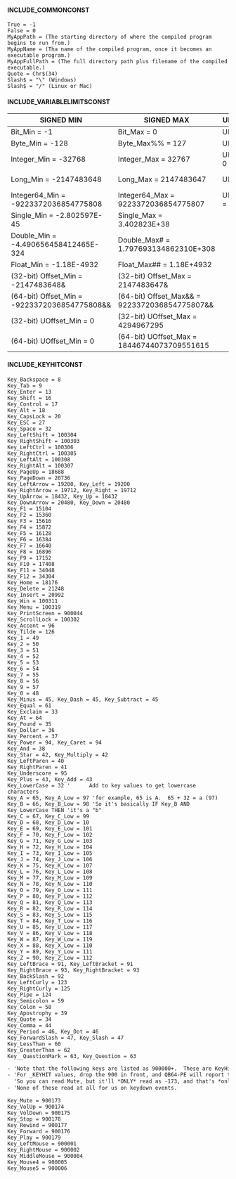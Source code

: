 #### INCLUDE_COMMONCONST
    True = -1
    False = 0
    MyAppPath = (The starting directory of where the compiled program begins to run from.)
    MyAppName = (Tha name of the compiled program, once it becomes an executable program.)
    MyAppFullPath = (The full directory path plus filename of the compiled executable.)
    Quote = Chr$(34)
    Slash$ = "\" (Windows)
    Slash$ = "/" (Linux or Mac)

#### INCLUDE_VARIABLELIMITSCONST
SIGNED MIN | SIGNED MAX | UNSIGNED MIN | UNSIGNED MAX
---|---|---|---
Bit_Min = -1 | Bit_Max = 0 | UBit_Min = 0 | UBit_Max = 1
Byte_Min = -128 | Byte_Max%% = 127 | UByte_Min = 0 | UByte_Max = 256
Integer_Min = -32768 | Integer_Max = 32767 | UInteger_Min = 0 |UInteger_Max = 65535
Long_Min = -2147483648 | Long_Max = 2147483647 | ULong_Min = 0 | ULong_Max = 4294967295
Integer64_Min = -9223372036854775808 | Integer64_Max = 9223372036854775807 | UInteger64_Min = 0 | UInteger64_Max = 18446744073709551615
Single_Min = -2.802597E-45 | Single_Max = 3.402823E+38
Double_Min = -4.490656458412465E-324 | Double_Max# = 1.797693134862310E+308
Float_Min = -1.18E-4932 | Float_Max## = 1.18E+4932
(32-bit) Offset_Min = -2147483648& | (32-bit) Offset_Max = 2147483647&
(64-bit) Offset_Min = -9223372036854775808&& | (64-bit) Offset_Max&& = 9223372036854775807&&
(32-bit) UOffset_Min = 0 | (32-bit) UOffset_Max = 4294967295
(64-bit) UOffset_Min = 0 | (64-bit) UOffset_Max = 18446744073709551615


#### INCLUDE_KEYHITCONST
    Key_Backspace = 8
    Key_Tab = 9
    Key_Enter = 13
    Key_Shift = 16
    Key_Control = 17
    Key_Alt = 18
    Key_CapsLock = 20
    Key_ESC = 27
    Key_Space = 32
    Key_LeftShift = 100304
    Key_RightShift = 100303
    Key_LeftCtrl = 100306
    Key_RightCtrl = 100305
    Key_LeftAlt = 100308
    Key_RightAlt = 100307
    Key_PageUp = 18688
    Key_PageDown = 20736
    Key_LeftArrow = 19200, Key_Left = 19200
    Key_RightArrow = 19712, Key_Right = 19712
    Key_UpArrow = 18432, Key_Up = 18432
    Key_DownArrow = 20480, Key_Down = 20480
    Key_F1 = 15104
    Key_F2 = 15360
    Key_F3 = 15616
    Key_F4 = 15872
    Key_F5 = 16128
    Key_F6 = 16384
    Key_F7 = 16640
    Key_F8 = 16896
    Key_F9 = 17152
    Key_F10 = 17408
    Key_F11 = 34048
    Key_F12 = 34304
    Key_Home = 18176
    Key_Delete = 21248
    Key_Insert = 20992
    Key_Win = 100311
    Key_Menu = 100319
    Key_PrintScreen = 900044
    Key_ScrollLock = 100302
    Key_Accent = 96
    Key_Tilde = 126
    Key_1 = 49
    Key_2 = 50
    Key_3 = 51
    Key_4 = 52
    Key_5 = 53
    Key_6 = 54
    Key_7 = 55
    Key_8 = 56
    Key_9 = 57
    Key_0 = 48
    Key_Minus = 45, Key_Dash = 45, Key_Subtract = 45
    Key_Equal = 61
    Key_Exclaim = 33
    Key_At = 64
    Key_Pound = 35
    Key_Dollar = 36
    Key_Percent = 37
    Key_Power = 94, Key_Caret = 94
    Key_And = 38
    Key_Star = 42, Key_Multiply = 42
    Key_LeftParen = 40
    Key_RightParen = 41
    Key_Underscore = 95
    Key_Plus = 43, Key_Add = 43
    Key_LowerCase = 32 '      Add to key values to get lowercase characters
    Key_A = 65, Key_A_Low = 97 'for example, 65 is A.  65 + 32 = a (97)
    Key_B = 66, Key_B_Low = 98 'So it's basically IF Key_B AND Key_LowerCase THEN 'it's a "b"
    Key_C = 67, Key_C_Low = 99
    Key_D = 68, Key_D_Low = 10
    Key_E = 69, Key_E_Low = 101
    Key_F = 70, Key_F_Low = 102
    Key_G = 71, Key_G_Low = 103
    Key_H = 72, Key_H_Low = 104
    Key_I = 73, Key_I_Low = 105
    Key_J = 74, Key_J_Low = 106
    Key_K = 75, Key_K_Low = 107
    Key_L = 76, Key_L_Low = 108
    Key_M = 77, Key_M_Low = 109
    Key_N = 78, Key_N_Low = 110
    Key_O = 79, Key_O_Low = 111
    Key_P = 80, Key_P_Low = 112
    Key_Q = 81, Key_Q_Low = 113 
    Key_R = 82, Key_R_Low = 114
    Key_S = 83, Key_S_Low = 115
    Key_T = 84, Key_T_Low = 116
    Key_U = 85, Key_U_Low = 117
    Key_V = 86, Key_V_Low = 118
    Key_W = 87, Key_W_Low = 119
    Key_X = 88, Key_X_Low = 110
    Key_Y = 89, Key_Y_Low = 111
    Key_Z = 90, Key_Z_Low = 112
    Key_LeftBrace = 91, Key_LeftBracket = 91
    Key_RightBrace = 93, Key_RightBracket = 93
    Key_BackSlash = 92
    Key_LeftCurly = 123
    Key_RightCurly = 125
    Key_Pipe = 124
    Key_Semicolon = 59
    Key_Colon = 58
    Key_Apostrophy = 39
    Key_Quote = 34
    Key_Comma = 44
    Key_Period = 46, Key_Dot = 46
    Key_ForwardSlash = 47, Key_Slash = 47
    Key_LessThan = 60
    Key_GreaterThan = 62
    Key__QuestionMark = 63, Key_Question = 63
```html
- 'Note that the following keys are listed as 900000+.  These are KeyHit codes from my KeyHit library and not _KEYHIT values.
- 'For _KEYHIT values, drop the 900 in front, and QB64-PE will report the other values on a KEYUP event only.
  'So you can read Mute, but it'll *ONLY* read as -173, and that's *only* when you release the key.
- 'None of these read at all for us on keydown events.
```
    Key_Mute = 900173
    Key_VolUp = 900174
    Key_VolDown = 900175
    Key_Stop = 900178
    Key_Rewind = 900177
    Key_Forward = 900176
    Key_Play = 900179
    Key_LeftMouse = 900001
    Key_RightMouse = 900002
    Key_MiddleMouse = 900004
    Key_Mouse4 = 900005
    Key_Mouse5 = 900006
